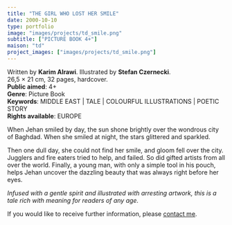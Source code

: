 ```yaml
---
title: "THE GIRL WHO LOST HER SMILE"
date: 2000-10-10
type: portfolio
image: "images/projects/td_smile.png"
subtitle: ["PICTURE BOOK 4+"]
maison: "td"
project_images: ["images/projects/td_smile.png"]
---
```


Written by **Karim Alrawi**.
Illustrated by **Stefan Czernecki**.   
26,5 × 21 cm, 32 pages, hardcover.   
**Public aimed**: 4+   
**Genre**: Picture Book      
**Keywords**: MIDDLE EAST | TALE | COLOURFUL ILLUSTRATIONS | POETIC STORY   
**Rights available**: EUROPE

 
When Jehan smiled by day, the sun shone brightly over the wondrous city of Baghdad. 
When she smiled at night, the stars glittered and sparkled. 

Then one dull day, she could not find her smile, and gloom fell over the city. 
Jugglers and fire eaters tried to help, and failed. So did gifted artists from all over the world. 
Finally, a young man, with only a simple tool in his pouch, helps Jehan uncover the dazzling beauty that was always right before her eyes. 


*Infused with a gentle spirit and illustrated with arresting artwork, this is a tale rich with meaning for readers of any age.*





If you would like to receive further information, please [contact me](mailto:melanie.guillaumin.edition@gmail.com).


